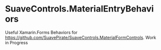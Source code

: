 # SuaveControls.MaterialEntryBehaviors
Useful Xamarin.Forms Behaviors for https://github.com/SuavePirate/SuaveControls.MaterialFormControls. Work in Progress

